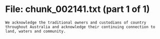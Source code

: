 ﻿# File: chunk_002141.txt (part 1 of 1)
```
We acknowledge the traditional owners and custodians of country throughout Australia and acknowledge their continuing connection to land, waters and community.
```

